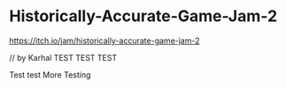 # Historically-Accurate-Game-Jam-2
https://itch.io/jam/historically-accurate-game-jam-2

// by Karhal
TEST TEST TEST

Test test
More Testing
